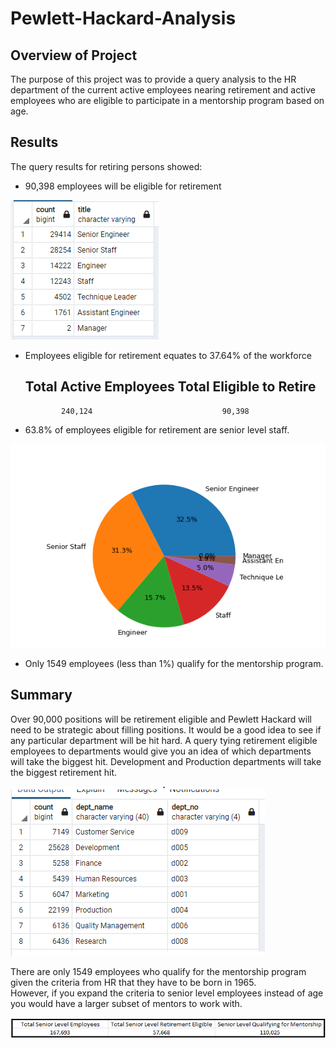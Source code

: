 # Pewlett-Hackard-Analysis

## Overview of Project
The purpose of this project was to provide a query analysis to the HR department of the current active employees nearing retirement and active employees
who are eligible to participate in a mentorship program based on age.


## Results
The query results for retiring persons showed:
* 90,398 employees will be eligible for retirement

![Employees eligible for retirement](Images/retiring_titles.PNG)

* Employees eligible for retirement equates to 37.64% of the workforce

	Total Active Employees								Total Eligible to Retire
   ----------------------------------------------------------------------------------------------
		      240,124							  90,398
		


* 63.8% of employees eligible for retirement are senior level staff.

![Percent pie chart](Images/retiring_titles_pie.PNG)

* Only 1549 employees (less than 1%) qualify for the mentorship program.



## Summary

Over 90,000 positions will be retirement eligible and Pewlett Hackard will need to be strategic about filling positions.  It would be a good idea
to see if any particular department will be hit hard.  A query tying retirement eligible employees to departments would give you an idea of which departments 
will take the biggest hit.  Development and Production departments will take the biggest retirement hit.

![Employees eligible for retirement by dept](Images/retiring_depts.PNG)

There are only 1549 employees who qualify for the mentorship program given the criteria from HR that they have to be born in 1965.  
However, if you expand the criteria to senior level employees instead of age you would have a larger subset of mentors to work with.

![Mentorship stats](Images/Mentorship_stats.PNG)

